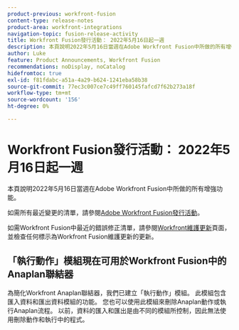 ```yaml
---
product-previous: workfront-fusion
content-type: release-notes
product-area: workfront-integrations
navigation-topic: fusion-release-activity
title: Workfront Fusion發行活動： 2022年5月16日起一週
description: 本頁說明2022年5月16日當週在Adobe Workfront Fusion中所做的所有增強功能。
author: Luke
feature: Product Announcements, Workfront Fusion
recommendations: noDisplay, noCatalog
hidefromtoc: true
exl-id: f81fdabc-a51a-4a29-b624-1241eba58b38
source-git-commit: 77ec3c007ce7c49ff760145fafcd7f62b273a18f
workflow-type: tm+mt
source-wordcount: '156'
ht-degree: 0%

---
```


# Workfront Fusion發行活動： 2022年5月16日起一週

本頁說明2022年5月16日當週在Adobe Workfront Fusion中所做的所有增強功能。

如需所有最近變更的清單，請參閱[Adobe Workfront Fusion發行活動](/help/workfront-fusion/fusion-product-releases/fusion-release-activity.md)。

如需Workfront Fusion中最近的錯誤修正清單，請參閱[Workfront維護更新](https://experienceleague.adobe.com/docs/workfront-known-issues/releases/current-updates.html)頁面，並檢查任何標示為Workfront Fusion維護更新的更新。


## 「執行動作」模組現在可用於Workfront Fusion中的Anaplan聯結器

為簡化Workfront Anaplan聯結器，我們已建立「執行動作」模組。 此模組包含匯入資料和匯出資料模組的功能。 您也可以使用此模組來刪除Anaplan動作或執行Anaplan流程。
以前，資料的匯入和匯出是由不同的模組所控制，因此無法使用刪除動作和執行中的程式。
